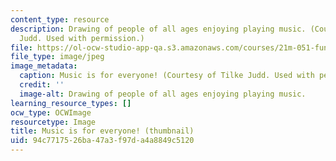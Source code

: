 ```yaml
---
content_type: resource
description: Drawing of people of all ages enjoying playing music. (Courtesy of Tilke
  Judd. Used with permission.)
file: https://ol-ocw-studio-app-qa.s3.amazonaws.com/courses/21m-051-fundamentals-of-music-spring-2007/94c7717526ba47a3f97da4a8849c5120_21m-051s07-th.jpg
file_type: image/jpeg
image_metadata:
  caption: Music is for everyone! (Courtesy of Tilke Judd. Used with permission.)
  credit: ''
  image-alt: Drawing of people of all ages enjoying playing music.
learning_resource_types: []
ocw_type: OCWImage
resourcetype: Image
title: Music is for everyone! (thumbnail)
uid: 94c77175-26ba-47a3-f97d-a4a8849c5120
---
```


